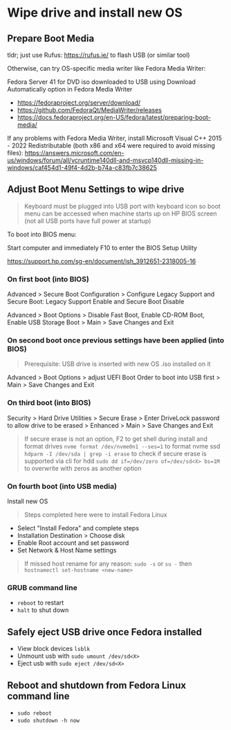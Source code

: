 # Wipe drive and install new OS

## Prepare Boot Media

tldr; just use Rufus: <https://rufus.ie/> to flash USB (or similar tool)

Otherwise, can try OS-specific media writer like Fedora Media Writer:

Fedora Server 41 for DVD iso downloaded to USB using Download Automatically option in Fedora Media Writer

- <https://fedoraproject.org/server/download/>
- <https://github.com/FedoraQt/MediaWriter/releases>
- <https://docs.fedoraproject.org/en-US/fedora/latest/preparing-boot-media/>

If any problems with Fedora Media Writer, install Microsoft Visual C++ 2015 - 2022 Redistributable (both x86 and x64 were required to avoid missing files):
<https://answers.microsoft.com/en-us/windows/forum/all/vcruntime140dll-and-msvcp140dll-missing-in-windows/caf454d1-49f4-4d2b-b74a-c83fb7c38625>

## Adjust Boot Menu Settings to wipe drive

> Keyboard must be plugged into USB port with keyboard icon so boot menu can be accessed when machine starts up on HP BIOS screen (not all USB ports have full power at startup)

To boot into BIOS menu:

Start computer and immediately F10 to enter the BIOS Setup Utility

<https://support.hp.com/sg-en/document/ish_3912651-2318005-16>

### On first boot (into BIOS)

Advanced > Secure Boot Configuration > Configure Legacy Support and Secure Boot: Legacy Support Enable and Secure Boot Disable

Advanced > Boot Options > Disable Fast Boot, Enable CD-ROM Boot, Enable USB Storage Boot > Main > Save Changes and Exit

### On second boot once previous settings have been applied (into BIOS)

> Prerequisite: USB drive is inserted with new OS .iso installed on it

Advanced > Boot Options > adjust UEFI Boot Order to boot into USB first > Main > Save Changes and Exit

### On third boot (into BIOS)

Security > Hard Drive Utilities > Secure Erase > Enter DriveLock password to allow drive to be erased > Enhanced > Main > Save Changes and Exit

> If secure erase is not an option, F2 to get shell during install and format drives
> `nvme format /dev/nvme0n1 --ses=1` to format nvme ssd
> `hdparm -I /dev/sda | grep -i erase` to check if secure erase is supported via cli for hdd
> `sudo dd if=/dev/zero of=/dev/sd<X> bs=1M` to overwrite with zeros as another option

### On fourth boot (into USB media)

Install new OS

> Steps completed here were to install Fedora Linux

- Select "Install Fedora" and complete steps
- Installation Destination > Choose disk
- Enable Root account and set password
- Set Network & Host Name settings

> If missed host rename for any reason: `sudo -s` or `su -` then `hostnamectl set-hostname <new-name>`

### GRUB command line

- `reboot` to restart
- `halt` to shut down

## Safely eject USB drive once Fedora installed

- View block devices `lsblk`
- Unmount usb with `sudo umount /dev/sd<X>`
- Eject usb with `sudo eject /dev/sd<X>`

## Reboot and shutdown from Fedora Linux command line

- `sudo reboot`
- `sudo shutdown -h now`
